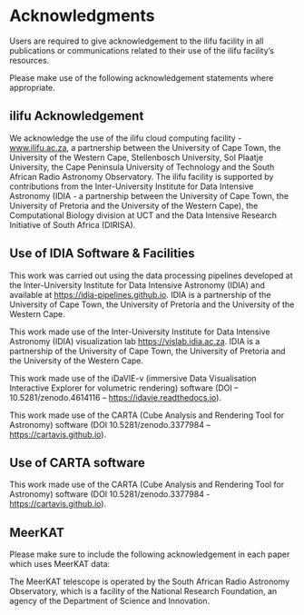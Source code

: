 # Acknowledgments

Users are required to give acknowledgement to the ilifu facility in all publications or communications related to their use of the ilifu facility’s resources.

Please make use of the following acknowledgement statements where appropriate.

## ilifu Acknowledgement

We acknowledge the use of the ilifu cloud computing facility - www.ilifu.ac.za, a partnership between the University of Cape Town, the University of the Western Cape, Stellenbosch University, Sol Plaatje University, the Cape Peninsula University of Technology and the South African Radio Astronomy Observatory. The ilifu facility is supported by contributions from the Inter-University Institute for Data Intensive Astronomy (IDIA - a partnership between the University of Cape Town, the University of Pretoria and the University of the Western Cape), the Computational Biology division at UCT and the Data Intensive Research Initiative of South Africa (DIRISA).

## Use of IDIA Software & Facilities

This work was carried out using the data processing pipelines developed at the Inter-University Institute for Data Intensive Astronomy (IDIA) and available at https://idia-pipelines.github.io. IDIA is a partnership of the University of Cape Town, the University of Pretoria and the University of the Western Cape.

This work made use of the Inter-University Institute for Data Intensive Astronomy (IDIA) visualization lab https://vislab.idia.ac.za. IDIA is a partnership of the University of Cape Town, the University of Pretoria and the University of the Western Cape.

This work made use of the iDaVIE-v (immersive Data Visualisation Interactive Explorer for volumetric rendering) software (DOI – 10.5281/zenodo.4614116 – https://idavie.readthedocs.io).

This work made use of the CARTA (Cube Analysis and Rendering Tool for Astronomy) software (DOI 10.5281/zenodo.3377984 –  https://cartavis.github.io).

## Use of CARTA software

This work made use of the CARTA (Cube Analysis and Rendering Tool for Astronomy) software (DOI 10.5281/zenodo.3377984 - https://cartavis.github.io).

## MeerKAT 

Please make sure to include the following acknowledgement in each paper which uses MeerKAT data:

The MeerKAT telescope is operated by the South African Radio Astronomy Observatory, which is a facility of the National Research Foundation, an agency of the Department of Science and Innovation.
